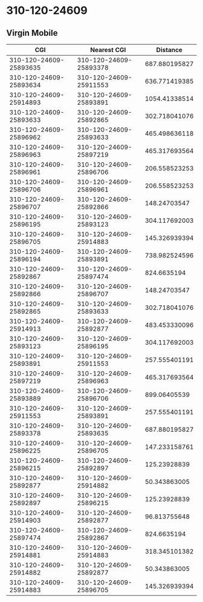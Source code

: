 # 310-120-24609
## Virgin Mobile


| CGI | Nearest CGI | Distance |
|-----|-------------|----------|
| 310-120-24609-25893635 | 310-120-24609-25893378 | 687.880195827 |
| 310-120-24609-25893634 | 310-120-24609-25911553 | 636.771419385 |
| 310-120-24609-25914893 | 310-120-24609-25893891 | 1054.41338514 |
| 310-120-24609-25893633 | 310-120-24609-25892865 | 302.718041076 |
| 310-120-24609-25896962 | 310-120-24609-25893633 | 465.498636118 |
| 310-120-24609-25896963 | 310-120-24609-25897219 | 465.317693564 |
| 310-120-24609-25896961 | 310-120-24609-25896706 | 206.558523253 |
| 310-120-24609-25896706 | 310-120-24609-25896961 | 206.558523253 |
| 310-120-24609-25896707 | 310-120-24609-25892866 | 148.24703547 |
| 310-120-24609-25896195 | 310-120-24609-25893123 | 304.117692003 |
| 310-120-24609-25896705 | 310-120-24609-25914883 | 145.326939394 |
| 310-120-24609-25896194 | 310-120-24609-25893891 | 738.982524596 |
| 310-120-24609-25892867 | 310-120-24609-25897474 | 824.6635194 |
| 310-120-24609-25892866 | 310-120-24609-25896707 | 148.24703547 |
| 310-120-24609-25892865 | 310-120-24609-25893633 | 302.718041076 |
| 310-120-24609-25914913 | 310-120-24609-25892877 | 483.453330096 |
| 310-120-24609-25893123 | 310-120-24609-25896195 | 304.117692003 |
| 310-120-24609-25893891 | 310-120-24609-25911553 | 257.555401191 |
| 310-120-24609-25897219 | 310-120-24609-25896963 | 465.317693564 |
| 310-120-24609-25893889 | 310-120-24609-25896706 | 899.06405539 |
| 310-120-24609-25911553 | 310-120-24609-25893891 | 257.555401191 |
| 310-120-24609-25893378 | 310-120-24609-25893635 | 687.880195827 |
| 310-120-24609-25896225 | 310-120-24609-25896705 | 147.233158761 |
| 310-120-24609-25896215 | 310-120-24609-25892897 | 125.23928839 |
| 310-120-24609-25892877 | 310-120-24609-25914882 | 50.343863005 |
| 310-120-24609-25892897 | 310-120-24609-25896215 | 125.23928839 |
| 310-120-24609-25914903 | 310-120-24609-25892877 | 96.813755648 |
| 310-120-24609-25897474 | 310-120-24609-25892867 | 824.6635194 |
| 310-120-24609-25914881 | 310-120-24609-25914883 | 318.345101382 |
| 310-120-24609-25914882 | 310-120-24609-25892877 | 50.343863005 |
| 310-120-24609-25914883 | 310-120-24609-25896705 | 145.326939394 |
